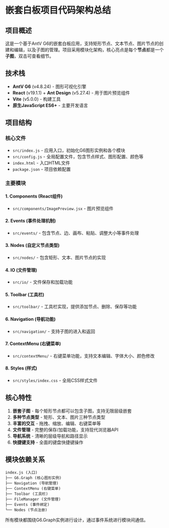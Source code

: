 # 嵌套白板项目代码架构总结

## 项目概述

这是一个基于AntV G6的嵌套白板应用，支持矩形节点、文本节点、图片节点的创建和编辑，以及子图的管理。项目采用模块化架构，核心亮点是每个**节点**都是一个**子图**，双击可查看细节。

## 技术栈

- **AntV G6** (v4.8.24) - 图形可视化引擎
- **React** (v19.1.1) + **Ant Design** (v5.27.4) - 用于图片预览组件
- **Vite** (v5.0.0) - 构建工具
- **原生JavaScript ES6+** - 主要开发语言

## 项目结构

### 核心文件
- `src/index.js` - 应用入口，初始化G6图形实例和各个模块
- `src/config.js` - 全局配置文件，包含节点样式、图形配置、颜色等
- `index.html` - 入口HTML文件
- `package.json` - 项目依赖配置

### 主要模块

#### 1. Components (React组件)
- `src/components/ImagePreview.jsx` - 图片预览组件

#### 2. Events (事件处理机制)
- `src/events/` - 包含节点、边、画布、粘贴、调整大小等事件处理

#### 3. Nodes (自定义节点类型)
- `src/nodes/` - 包含矩形、文本、图片节点的实现

#### 4. IO (文件管理)
- `src/io/` - 文件保存和加载功能

#### 5. Toolbar (工具栏)
- `src/toolbar/` - 工具栏实现，提供添加节点、删除、保存等功能

#### 6. Navigation (导航功能)
- `src/navigation/` - 支持子图的进入和返回

#### 7. ContextMenu (右键菜单)
- `src/contextMenu/` - 右键菜单功能，支持文本编辑、字体大小、颜色修改

#### 8. Styles (样式)
- `src/styles/index.css` - 全局CSS样式文件

## 核心特性

1. **嵌套子图** - 每个矩形节点都可以包含子图，支持无限层级嵌套
2. **多种节点类型** - 矩形、文本、图片三种节点类型
3. **丰富的交互** - 拖拽、缩放、编辑、右键菜单等
4. **文件管理** - 完整的保存/加载功能，支持现代浏览器API
5. **导航系统** - 清晰的层级导航和路径显示
6. **快捷键支持** - 全面的键盘快捷键操作

## 模块依赖关系

```
index.js (入口)
├── G6.Graph (核心图形实例)
├── Navigation (导航管理)
├── ContextMenu (右键菜单)
├── Toolbar (工具栏)
├── FileManager (文件管理)
├── Events (事件绑定)
└── Nodes (节点注册)
```

所有模块都围绕G6.Graph实例进行设计，通过事件系统进行模块间通信。

